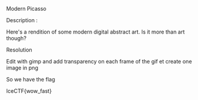Modern Picasso

Description :

Here's a rendition of some modern digital abstract art. Is it more than art though?

Resolution

Edit with gimp and add transparency on each frame of the gif et create one image in png 

So we have the flag 

IceCTF{wow_fast}